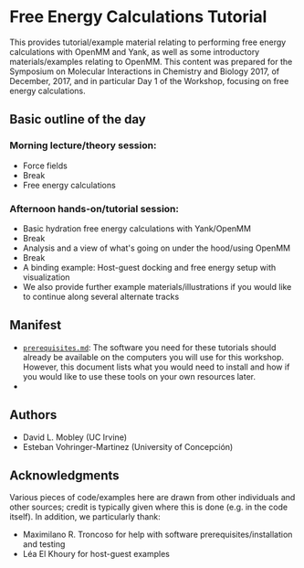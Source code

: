 # Free Energy Calculations Tutorial

This provides tutorial/example material relating to performing free energy calculations with OpenMM and Yank, as well as some introductory materials/examples relating to OpenMM.
This content was prepared for the Symposium on Molecular Interactions in Chemistry and Biology 2017, of December, 2017, and in particular Day 1 of the Workshop, focusing on free energy calculations.

## Basic outline of the day

### Morning lecture/theory session:
- Force fields
- Break
- Free energy calculations

### Afternoon hands-on/tutorial session:
- Basic hydration free energy calculations with Yank/OpenMM
- Break
- Analysis and a view of what's going on under the hood/using OpenMM
- Break
- A binding example: Host-guest docking and free energy setup with visualization
- We also provide further example materials/illustrations if you would like to continue along several alternate tracks

## Manifest
- [`prerequisites.md`](prerequisites.md): The software you need for these tutorials should already be available on the computers you will use for this workshop. However, this document lists what you would need to install and how if you would like to use these tools on your own resources later.
- 

## Authors
- David L. Mobley (UC Irvine)
- Esteban Vohringer-Martinez (University of Concepción)

## Acknowledgments
Various pieces of code/examples here are drawn from other individuals and other sources; credit is typically given where this is done (e.g. in the code itself).
In addition, we particularly thank:
- Maximilano R. Troncoso for help with software prerequisites/installation and testing
- Léa El Khoury for host-guest examples
